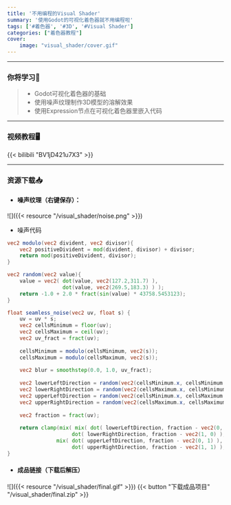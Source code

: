 ```yaml
---
title: '不用编程的Visual Shader'
summary: '使用Godot的可视化着色器就不用编程啦'
tags: ['#着色器', '#3D', '#Visual Shader']
categories: ["着色器教程"]
cover:
    image: "visual_shader/cover.gif"
---
```


---
### 你将学习📖
>- Godot可视化着色器的基础
>- 使用噪声纹理制作3D模型的溶解效果
>- 使用Expression节点在可视化着色器里嵌入代码

---
### 视频教程🖥️
{{< bilibili "BV1jD421u7X3" >}}

---
### 资源下载📥

- #### 噪声纹理（右键保存）：
![]({{< resource "/visual_shader/noise.png" >}})

- 噪声代码
``` GLSL {linenos=true}
vec2 modulo(vec2 divident, vec2 divisor){
	vec2 positiveDivident = mod(divident, divisor) + divisor;
	return mod(positiveDivident, divisor);
}

vec2 random(vec2 value){
	value = vec2( dot(value, vec2(127.2,311.7) ),
				  dot(value, vec2(269.5,183.3) ) );
	return -1.0 + 2.0 * fract(sin(value) * 43758.5453123);
}

float seamless_noise(vec2 uv, float s) {
	uv = uv * s;
	vec2 cellsMinimum = floor(uv);
	vec2 cellsMaximum = ceil(uv);
	vec2 uv_fract = fract(uv);
	
	cellsMinimum = modulo(cellsMinimum, vec2(s));
	cellsMaximum = modulo(cellsMaximum, vec2(s));
	
	vec2 blur = smoothstep(0.0, 1.0, uv_fract);
	
	vec2 lowerLeftDirection = random(vec2(cellsMinimum.x, cellsMinimum.y));
	vec2 lowerRightDirection = random(vec2(cellsMaximum.x, cellsMinimum.y));
	vec2 upperLeftDirection = random(vec2(cellsMinimum.x, cellsMaximum.y));
	vec2 upperRightDirection = random(vec2(cellsMaximum.x, cellsMaximum.y));
	
	vec2 fraction = fract(uv);
	
	return clamp(mix( mix( dot( lowerLeftDirection, fraction - vec2(0, 0) ),
                     dot( lowerRightDirection, fraction - vec2(1, 0) ), blur.x),
                mix( dot( upperLeftDirection, fraction - vec2(0, 1) ),
                     dot( upperRightDirection, fraction - vec2(1, 1) ), blur.x), blur.y) * 0.8 + 0.5, 0, 1);
}
```

- #### 成品链接（下载后解压）
![]({{< resource "/visual_shader/final.gif" >}})
{{< button "下载成品项目" "/visual_shader/final.zip" >}}